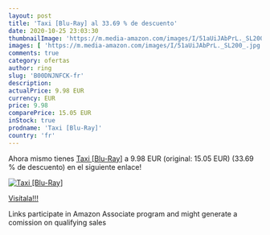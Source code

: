```yaml
---
layout: post
title: 'Taxi [Blu-Ray] al 33.69 % de descuento'
date: 2020-10-25 23:03:30
thumbnailImage: 'https://m.media-amazon.com/images/I/51aUiJAbPrL._SL200_.jpg'
images: [ 'https://m.media-amazon.com/images/I/51aUiJAbPrL._SL200_.jpg' ]
comments: true
category: ofertas
author: ring
slug: 'B00DNJNFCK-fr'
description:
actualPrice: 9.98 EUR
currency: EUR
price: 9.98
comparePrice: 15.05 EUR
inStock: true
prodname: 'Taxi [Blu-Ray]'
country: 'fr'
---
```


Ahora mismo tienes [Taxi [Blu-Ray]](https://www.amazon.fr/dp/B00DNJNFCK/?tag=tolees0d-21) a 9.98 EUR (original: 15.05 EUR) (33.69 %  de descuento) en el siguiente enlace!

[![Taxi [Blu-Ray]](https://m.media-amazon.com/images/I/51aUiJAbPrL._SL200_.jpg)](https://www.amazon.fr/dp/B00DNJNFCK/?tag=tolees0d-21)

[Visítala!!!](https://www.amazon.fr/dp/B00DNJNFCK/?tag=tolees0d-21)

Links participate in Amazon Associate program and might generate a comission on qualifying sales
